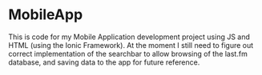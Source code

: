 # MobileApp
This is code for my Mobile Application development project using JS and HTML (using the Ionic Framework).
At the moment I still need to figure out correct implementation of the searchbar to allow browsing of the last.fm database, and saving data to the app for future reference.

